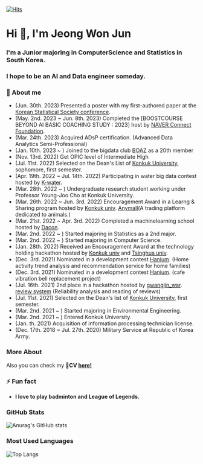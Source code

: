[![Hits](https://hits.seeyoufarm.com/api/count/incr/badge.svg?url=https%3A%2F%2Fgithub.com%2Fgarden-jun&count_bg=%2379C83D&title_bg=%23555555&icon=&icon_color=%23E7E7E7&title=hits&edge_flat=false)](https://hits.seeyoufarm.com)

<h1 align="left">Hi 👋, I'm Jeong Won Jun </h1> 
<h3 align="left">I'm a Junior majoring in ComputerScience and Statistics in South Korea.</h3>
<h3 align="left">I hope to be an AI and Data engineer someday.</h3>
<h3 align="left">🔭 About me</h3>

- (Jun. 30th. 2023) Presented a poster with my first-authored paper at the [Korean Statistical Society conference](http://www.kss.or.kr/).
- (May. 2nd. 2023 ~ Jun. 8th. 2023) Completed the [BOOSTCOURSE BEYOND AI BASIC COACHING STUDY : 2023] host by [NAVER Connect Foundation](https://connect.or.kr/).
- (Mar. 24th. 2023) Acquired ADsP certification. (Advanced Data Analytics Semi-Professional)
- (Jan. 10th. 2023 ~ ) Joined to the bigdata club [BOAZ](https://www.bigdataboaz.com/) as a 20th member
- (Nov. 13rd. 2022) Get OPIC level of Intermediate High
- (Jul. 11st. 2022) Selected on the Dean's List of [Konkuk University](http://www.konkuk.ac.kr/do/Index.do), sophomore, first semester.
- (Apr. 19th. 2022 ~ Jul. 14th. 2022) Participating in water big data contest hosted by [K-water](https://www.kwater.or.kr/main.do?s_mid=1).
- (Mar. 28th. 2022 ~ ) Undergraduate research student working under Professor Young-Joo Cho at Konkuk University.
- (Mar. 26th. 2022 ~ Jun. 3rd. 2022) Encouragement Award in a Learng & Sharing program hosted by [Konkuk univ](http://www.konkuk.ac.kr/do/Index.do). [Anymall](https://github.com/garden-jun/Anymall)(A trading platform dedicated to animals.)
- (Mar. 21st. 2022 ~ Apr. 3rd. 2022) Completed a machinelearning school hosted by [Dacon](https://www.dacon.io/).
- (Mar. 2nd. 2022 ~ ) Started majoring in Statistics as a 2nd major.
- (Mar. 2nd. 2022 ~ ) Started majoring in Computer Science.
- (Jan. 28th. 2022) Received an Encouragement Award at the technology holding hackathon hosted by [Konkuk univ](http://www.konkuk.ac.kr/do/Index.do) and [Tsinghua univ](https://www.tsinghua.edu.cn/en/).
- (Dec. 3rd. 2021) Nominated in a development contest [Hanium](https://github.com/garden-jun/homekiri). (Home activity trend analysis and recommendation service for home families)
- (Dec. 3rd. 2021) Nominated in a development contest [Hanium](https://github.com/garden-jun/2021_Hanium_SmartBell). (cafe vibration bell replacement project)
- (Jul. 16th. 2021) 2nd place in a hackathon hosted by [gwangjin_war](https://www.instagram.com/gwangjin_war/). [review system](https://github.com/garden-jun/reviewSystem) (Reliability analysis and reading of reviews)
- (Jul. 11st. 2021) Selected on the Dean's list of [Konkuk University](http://www.konkuk.ac.kr/do/Index.do), first semester.
- (Mar. 2nd. 2021 ~ ) Started majoring in Environmental Engineering.
- (Mar. 2nd. 2021 ~ ) Entered Konkuk University.
- (Jan. th. 2021) Acquisition of information processing technician license.
- (Dec. 17th. 2018 ~ Jul. 27th. 2020) Military Service at Republic of Korea Army.


<h3>More About</h3>
Also you can check my 📃<b>CV <a href="https://github.com/garden-jun/garden-jun/files/10991574/-.pdf" target="_blank">here!</a></b>

<br>

<h3 align="left">⚡ Fun fact </h3>

- **I love to play badminton and League of Legends.**

<!-- 백준정보 주석
<h3 align="left">BOJ</h3>

[![Solved.ac](http://mazassumnida.wtf/api/v2/generate_badge?boj=llkpoi)](https://solved.ac/llkpoi)
-->

<h3 align="left">GitHub Stats</h3>

![Anurag's GitHub stats](https://github-readme-stats.vercel.app/api?username=garden-jun&show_icons=true&theme=tokyonight)

<h3 align="left">Most Used Languages</h3>

![Top Langs](https://github-readme-stats.vercel.app/api/top-langs/?username=garden-jun&layout=compact&theme=tokyonight)


<br>
